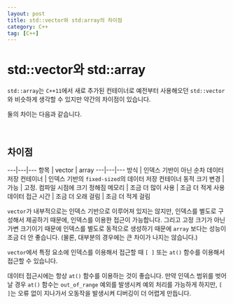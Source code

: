 ```yaml
---
layout: post
title: std::vector와 std:array의 차이점
category: C++
tag: [C++]
---
```

# std::vector와 std::array

`std::array`는 `C++11`에서 새로 추가된 컨테이너로 예전부터 사용해오던 `std::vector`와 비슷하게 생각할 수 있지만 약간의 차이점이 있습니다.

둘의 차이는 다음과 같습니다.

<br>

## 차이점

---|---|---
항목 | vector | array
---|---|---
방식 | 인덱스 기반이 아닌 순차 데이터 저장 컨테이너 | 인덱스 기반의 `fixed-sized`의 데이터 저장 컨테이너
동적 크기 변경 | 가능 | 고정. 컴파일 시점에 크기 정해짐
메모리 | 조금 더 많이 사용 | 조금 더 적게 사용
데이터 접근 시간 | 조금 더 오래 걸림 | 조금 더 적게 걸림

`vector`가 내부적으로는 인덱스 기반으로 이루어져 있지는 않지만, 인덱스를 별도로 구성해서 제공하기 때문에, 인덱스를 이용한 접근이 가능합니다. 그리고 고정 크기가 아닌 가변 크기이기 때문에 인덱스를 별도로 동적으로 생성하기 때문에 `array` 보다는 성능이 조금 더 안 좋습니다. (물론, 대부분의 경우에는 큰 차이가 나지는 않습니다.)

`vector`에서 특정 요소에 인덱스를 이용해서 접근할 때 `[ ]` 또는 `at()` 함수를 이용해서 접근할 수 있습니다.

데이터 접근시에는 항상 `at()` 함수를 이용하는 것이 좋습니다. 만약 인덱스 범위를 벗어날 경우 `at()` 함수는 `out_of_range` 예외를 
발생시켜 예외 처리를 가능하게 하지만, `[ ]`는 오류 없이 지나가서 오동작을 발생시켜 디버깅이 더 어렵게 만듭니다.